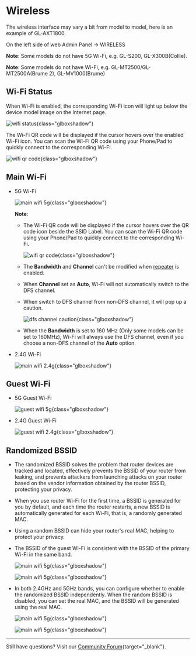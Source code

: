 # Wireless

The wireless interface may vary a bit from model to model, here is an example of GL-AXT1800.

On the left side of web Admin Panel -> WIRELESS

**Note**: Some models do not have 5G Wi-Fi, e.g. GL-S200, GL-X300B(Collie).

**Note**: Some models do not have Wi-Fi, e.g. GL-MT2500/GL-MT2500A(Brume 2), GL-MV1000(Brume)

## Wi-Fi Status

When Wi-Fi is enabled, the corresponding Wi-Fi icon will light up below the device model image on the Internet page.

![wifi status](images/internet/wifi_status.png){class="glboxshadow"}

The Wi-Fi QR code will be displayed if the cursor hovers over the enabled Wi-Fi icon. You can scan the Wi-Fi QR code using your Phone/Pad to quickly connect to the corresponding Wi-Fi.

![wifi qr code](images/internet/wifi_qr_code.png){class="glboxshadow"}

## Main Wi-Fi

* 5G Wi-Fi

    ![main wifi 5g](images/wireless/main_wifi_5g.png){class="glboxshadow"}

    **Note**:

    * The Wi-Fi QR code will be displayed if the cursor hovers over the QR code icon beside the SSID Label. You can scan the Wi-Fi QR code using your Phone/Pad to quickly connect to the corresponding Wi-Fi.

        ![wifi qr code](images/wireless/wifi_qr_code.png){class="glboxshadow"}

    * The **Bandwidth** and **Channel** can't be modified when [repeater](internet_repeater.md) is enabled.
    * When **Channel** set as **Auto**, Wi-Fi will not automatically switch to the DFS channel.
    * When switch to DFS channel from non-DFS channel, it will pop up a caution.

        ![dfs channel caution](https://static.gl-inet.com/docs/router/en/4/tutorials/wireless/switch_to_dfs_caution.png){class="glboxshadow"}

    * When the **Bandwidth** is set to 160 MHz (Only some models can be set to 160MHz), Wi-Fi will always use the DFS channel, even if you choose a non-DFS channel of the **Auto** option.




* 2.4G Wi-Fi

    ![main wifi 2.4g](images/wireless/main_wifi_2.4g.png){class="glboxshadow"}



## Guest Wi-Fi

* 5G Guest Wi-Fi

    ![guest wifi 5g](images/wireless/guest_wifi_5g.png){class="glboxshadow"}

* 2.4G Guest Wi-Fi

    ![guest wifi 2.4g](images/wireless/guest_wifi_2.4g.png){class="glboxshadow"}


## Randomized BSSID
* The randomized BSSID solves the problem that router devices are tracked and located, effectively prevents the BSSID of your router from leaking, and prevents attackers from launching attacks on your router based on the vendor information obtained by the router BSSID, protecting your privacy.
* When you use router Wi-Fi for the first time, a BSSID is generated for you by default, and each time the router restarts, a new BSSID is automatically generated for each Wi-Fi, that is, a randomly generated MAC. 
* Using a random BSSID can hide your router's real MAC, helping to protect your privacy. 
* The BSSID of the guest Wi-Fi is consistent with the BSSID of the primary Wi-Fi in the same band.

    ![main wifi 5g](images/wireless/main_wifi_2.4g_bssid.png){class="glboxshadow"}

    ![main wifi 5g](images/wireless/main_wifi_5g_bssid.png){class="glboxshadow"}

* In both 2.4GHz and 5GHz bands, you can configure whether to enable the randomized BSSID independently. When the random BSSID is disabled, you can set the real MAC, and the BSSID will be generated using the real MAC.

    ![main wifi 5g](images/wireless/main_wifi_2.4g_bssid_disable.png){class="glboxshadow"}

    ![main wifi 5g](images/wireless/main_wifi_5g_bssid_disable.png){class="glboxshadow"}
---


Still have questions? Visit our [Community Forum](https://forum.gl-inet.com){target="_blank"}.
